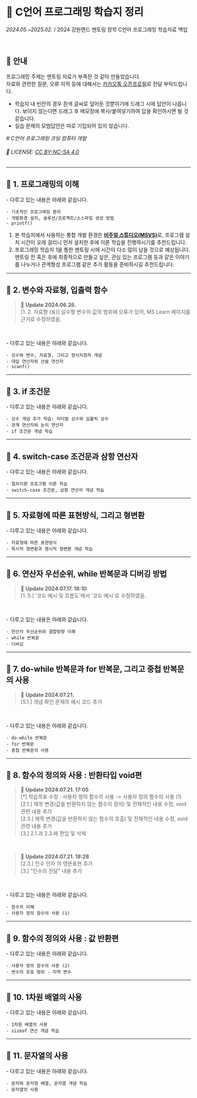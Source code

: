 # 📢 **C언어 프로그래밍 학습지 정리**
_2024.05.~2025.02._ / 2024 강원랜드 멘토링 장학 C언어 프로그래밍 학습자료 백업

<br>

## 📌 안내

프로그래밍 주제는 멘토링 자료가 부족한 것 같아 만들었습니다.  
자료와 관련한 질문, 오류 지적 등에 대해서는 [카카오톡 오픈프로필]로 전달 부탁드립니다.

* 학습지 내 빈칸의 경우 흰색 글씨로 덮어둔 것뿐이기에 드래그 시에 답안이 나옵니다. 보이지 않는다면 드래그 후 메모장에 복사/붙여넣기하여 답을 확인하시면 될 것 같습니다.  
* 실습 문제의 모범답안은 따로 기입되어 있지 않습니다.

*\# C언어 프로그래밍 코딩 컴퓨터 개발*

###### 💾 LICENSE: [CC BY-NC-SA 4.0][CCL]

<!-- 참조 링크 -->
[카카오톡 오픈프로필]: http://open.kakao.com/me/voo247 "박예원 하이샘"
[CCL]: https://creativecommons.org/licenses/by-nc-sa/4.0/deed.ko "저작자표시-비영리-동일조건변경허락 4.0"

***

## 📖 1. 프로그래밍의 이해

\- 다루고 있는 내용은 아래와 같습니다.

    - 기초적인 프로그래밍 용어
    - 개발환경 설치, 솔루션/프로젝트/소스파일 생성 방법
    - printf()

1. 본 학습지에서 사용하는 통합 개발 환경은 <u>**비주얼 스튜디오(MSVS)**</u>로, 프로그램 설치 시간이 오래 걸리니 먼저 설치한 후에 이론 학습을 진행하시기를 추천드립니다.
2. 프로그래밍 학습지 1을 통한 멘토링 시에 시간이 다소 많이 남을 것으로 예상됩니다. 멘토링 전 혹은 후에 최종적으로 만들고 싶은, 관심 있는 프로그램 등과 같은 이야기를 나누거나 관계형성 프로그램 같은 추가 활동을 준비하시길 추천드립니다.

***

## 📖 2. 변수와 자료형, 입출력 함수

> 🔔 **Update 2024.06.26.**  
> \[1. 2. 자료형 (표)] 실수형 변수의 값의 범위에 오류가 있어, MS Learn 페이지를 근거로 수정하였음.  
<br>

\- 다루고 있는 내용은 아래와 같습니다.

    - 상수와 변수, 자료형, 그리고 형식지정자 개념
    - 대입 연산자와 산술 연산자
    - scanf()

***

## 📖 3. if 조건문

\- 다루고 있는 내용은 아래와 같습니다.

    - 상수 개념 추가 학습: 리터럴 상수와 심볼릭 상수
    - 관계 연산자와 논리 연산자
    - if 조건문 개념 학습

***

## 📖 4. switch-case 조건문과 삼항 연산자

\- 다루고 있는 내용은 아래와 같습니다.

    - 절차지향 프로그램 이론 학습
    - switch-case 조건문, 삼항 연산자 개념 학습

***

## 📖 5. 자료형에 따른 표현방식, 그리고 형변환

\- 다루고 있는 내용은 아래와 같습니다.

    - 자료형에 따른 표현방식
    - 묵시적 형변환과 명시적 형변환 개념 학습

***

## 📖 6. 연산자 우선순위, while 반복문과 디버깅 방법

> 🔔 **Update 2024.07.17. 18:10**  
> \[1. 5.] '코드 예시 및 흐름도'에서 '코드 예시'로 수정하였음.
<br>

\- 다루고 있는 내용은 아래와 같습니다.

    - 연산자 우선순위와 결합방향 이해
    - while 반복문
    - 디버깅

***

## 📖 7. do-while 반복문과 for 반복문, 그리고 중첩 반복문의 사용

> 🔔 **Update 2024.07.21.**  
> \[5.1.] 개념 확인 문제의 예시 코드 추가  
<br>

\- 다루고 있는 내용은 아래와 같습니다.

    - do-while 반복문
    - for 반복문
    - 중첩 반복문의 사용

***

## 📖 8. 함수의 정의와 사용 : 반환타입 void편

> 🔔 **Update 2024.07.21. 17:05**  
> \[*] 학습목표 수정 : 사용자 정의 함수의 사용 -> 사용자 정의 함수의 사용 (1)  
> \[2.1.] 제목 변경(값을 반환하지 않는 함수의 정의) 및 전체적인 내용 수정, void 관련 내용 추가  
> \[2.3.] 제목 변경(값을 반환하지 않는 함수의 호출) 및 전체적인 내용 수정, void 관련 내용 추가  
> \[3.] 2.1.과 2.3.에 편입 및 삭제  
<br>

> 🔔 **Update 2024.07.21. 18:28**  
> \[2.3.] 인수 인자 의 영문표현 추가  
> \[3.] "인수의 전달" 내용 추가  
<br>

\- 다루고 있는 내용은 아래와 같습니다.

    - 함수의 이해
    - 사용자 정의 함수의 사용 (1)

***

## 📖 9. 함수의 정의와 사용 : 값 반환편

\- 다루고 있는 내용은 아래와 같습니다.

    - 사용자 정의 함수의 사용 (2)
    - 변수의 유효 범위 - 지역 변수


***

## 📖 10. 1차원 배열의 사용

\- 다루고 있는 내용은 아래와 같습니다.

    - 1차원 배열의 사용
    - sizeof 연산 개념 학습


***

## 📖 11. 문자열의 사용

\- 다루고 있는 내용은 아래와 같습니다.

    - 문자와 문자형 배열, 문자열 개념 학습
    - 문자열의 사용
